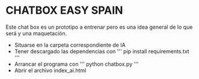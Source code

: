 # CHATBOX EASY SPAIN

Este chat box es un prototipo a entrenar pero es una idea general de lo que será y una maquetación.

- Situarse en la carpeta correspondiente de IA
- Tener descargado las dependencias con ''' pip install requirements.txt '''
- Arrancar el programa con ''' python chatbox.py '''
- Abrir el archivo index_ai.html
